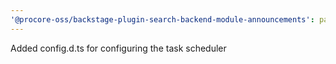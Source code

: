 ```yaml
---
'@procore-oss/backstage-plugin-search-backend-module-announcements': patch
---
```


Added config.d.ts for configuring the task scheduler

